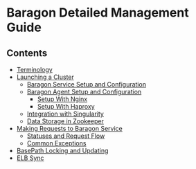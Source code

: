Baragon Detailed Management Guide
=================================

## Contents
- [Terminology](managing/terminology.md)
- [Launching a Cluster](managing/launch.md)
  - [Baragon Service Setup and Configuration](managing/launch.md#servicesetup)
  - [Baragon Agent Setup and Configuration](managing/launch.md#agentsetup)
    - [Setup With Nginx](managing/launch.md#nginx)
    - [Setup With Haproxy](managing/launch.md#haproxy)
  - [Integration with Singularity](managing/launch.md#singularity)
  - [Data Storage in Zookeeper](managing/launch.md#zookeeper)
- [Making Requests to Baragon Service](managing/requests.md)
  - [Statuses and Request Flow](managing/requests.md)
  - [Common Exceptions](managing/requests.md)
- [BasePath Locking and Updating](managing/basepaths.md)
- [ELB Sync](managing/elb_sync.md)
